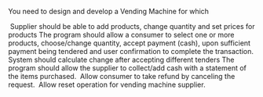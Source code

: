 You need to design and develop a Vending Machine for which

 Supplier should be able to add products, change quantity and set prices for products
The program should allow a consumer to select one or more products, choose/change quantity, accept payment (cash), upon sufficient payment being tendered and user confirmation to complete the transaction.
System should calculate change after accepting different tenders 
The program should allow the supplier to collect/add cash with a statement of the items purchased.
 Allow consumer to take refund by canceling the request.
 Allow reset operation for vending machine supplier.
